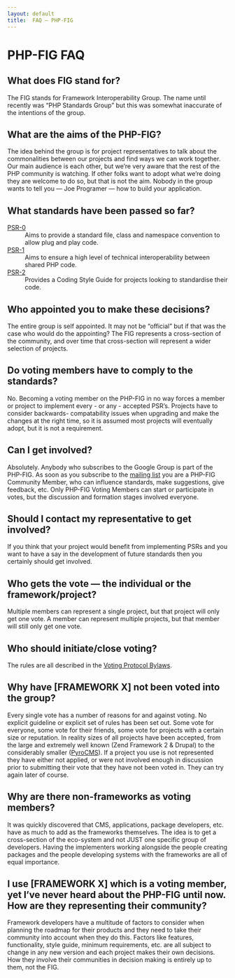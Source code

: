 ```yaml
---
layout: default
title:  FAQ — PHP-FIG
---
```

# PHP-FIG FAQ
	

## What does FIG stand for?

The FIG stands for Framework Interoperability Group. The name until recently was
“PHP Standards Group” but this was somewhat inaccurate of the intentions of the
group.


## What are the aims of the PHP-FIG?

The idea behind the group is for project representatives to talk about the
commonalities between our projects and find ways we can work together. Our main
audience is each other, but we’re very aware that the rest of the PHP community
is watching. If other folks want to adopt what we’re doing they are welcome to
do so, but that is not the aim. Nobody in the group wants to tell you — Joe
Programer — how to build your application.


## What standards have been passed so far?

<dl>
	<dt><a href="https://github.com/php-fig/fig-standards/blob/master/accepted/PSR-0.md">PSR-0</a></dt> 
	<dd>Aims to provide a standard file, class and namespace convention to allow plug and play code.</dd>
	<dt><a href="https://github.com/php-fig/fig-standards/blob/master/accepted/PSR-1-basic-coding-standard.md">PSR-1</a></dt> 
	<dd>Aims to ensure a high level of technical interoperability between shared PHP code.</dd>
	<dt><a href="https://github.com/php-fig/fig-standards/blob/master/accepted/PSR-2-coding-style-guide.md">PSR-2</a></dt>
	<dd>Provides a Coding Style Guide for projects looking to standardise their code.</dd>
</dl>


## Who appointed you to make these decisions?

The entire group is self appointed. It may not be “official” but if that was the
case who would do the appointing? The FIG represents a cross-section of the 
community, and over time that cross-section will represent a wider selection of projects.


## Do voting members have to comply to the standards?

No. Becoming a voting member on the PHP-FIG in no way forces a member or project
to implement every - or any - accepted PSR’s. Projects have to consider backwards-
compatability issues when upgrading and make the changes at the right time, so it 
is assumed most projects will eventually adopt, but it is not a requirement.

## Can I get involved?

Absolutely. Anybody who subscribes to the Google Group is part of the PHP-FIG. 
As soon as you subscribe to the [mailing list][mailing] you are a PHP-FIG Community Member, who
can influence standards, make suggestions, give feedback, etc. Only PHP-FIG Voting 
Members can start or participate in votes, but the discussion and formation stages 
involved everyone.

  [mailing]: http://groups.google.com/group/php-fig/

## Should I contact my representative to get involved?

If you think that your project would benefit from implementing PSRs and you want
to have a say in the development of future standards then you certainly should
get involved.


## Who gets the vote — the individual or the framework/project?

Multiple members can represent a single project, but that project will only get
one vote. A member can represent multiple projects, but that member will still
only get one vote.


## Who should initiate/close voting?

The rules are all described in the [Voting Protocol Bylaws][bylaws].

 [bylaws]: https://github.com/php-fig/fig-standards/blob/master/bylaws/001-voting-protocol.md


## Why have [FRAMEWORK X] not been voted into the group?

Every single vote has a number of reasons for and against voting. No explicit
guideline or explicit set of rules has been set out. Some vote for everyone,
some vote for their friends, some vote for projects with a certain size or
reputation. In reality sizes of all projects have been accepted, from the large
and extremely well known (Zend Framework 2 & Drupal) to the considerably smaller
([PyroCMS](http://pyrocms.com/)). If a project you use is not represented they
have either not applied, or were not involved enough in discussion prior to
submitting their vote that they have not been voted in. They can try again later
of course.


## Why are there non-frameworks as voting members?

It was quickly discovered that CMS, applications, package developers, etc. have
as much to add as the frameworks themselves. The idea is to get a cross-section
of the eco-system and not JUST one specific group of developers. Having the
implementers working alongside the people creating packages and the people
developing systems with the frameworks are all of equal importance.


## I use [FRAMEWORK X] which is a voting member, yet I’ve never heard about the PHP-FIG until now. How are they representing their community?

Framework developers have a multitude of factors to consider when planning the
roadmap for their products and they need to take their community into account
when they do this. Factors like features, functionality, style guide, minimum
requirements, etc. are all subject to change in any new version and each project
makes their own decisions. How they involve their communities in decision making
is entirely up to them, not the FIG.
